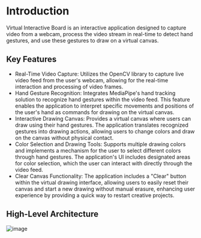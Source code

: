 # Introduction

Virtual Interactive Board is an interactive application designed to capture video from a webcam, process the video stream in real-time to detect hand gestures, and use these gestures to draw on a virtual canvas.

## Key Features
* Real-Time Video Capture: Utilizes the OpenCV library to capture live video feed from the user's webcam, allowing for the real-time interaction and processing of video frames.
* Hand Gesture Recognition: Integrates MediaPipe's hand tracking solution to recognize hand gestures within the video feed. This feature enables the application to interpret specific movements and positions of the user's hand as commands for drawing on the virtual canvas.
* Interactive Drawing Canvas: Provides a virtual canvas where users can draw using their hand gestures. The application translates recognized gestures into drawing actions, allowing users to change colors and draw on the canvas without physical contact.
* Color Selection and Drawing Tools: Supports multiple drawing colors and implements a mechanism for the user to select different colors through hand gestures. The application's UI includes designated areas for color selection, which the user can interact with directly through the video feed.
* Clear Canvas Functionality: The application includes a "Clear" button within the virtual drawing interface, allowing users to easily reset their canvas and start a new drawing without manual erasure, enhancing user experience by providing a quick way to restart creative projects.

## High-Level Architecture
![image](https://github.com/sarthak9793/Virtual-Interactive-Board/assets/75237194/6923f114-eec3-4ae3-b92b-0a929ac7bfc1)
